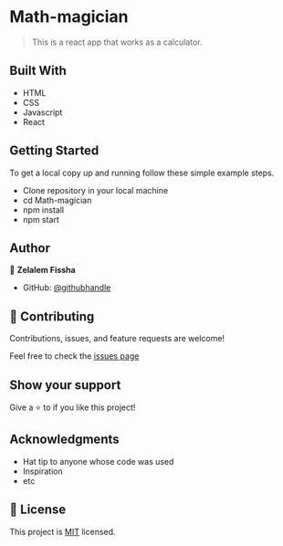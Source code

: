 # Math-magician

> This is a react app that works as a calculator.


## Built With

- HTML
- CSS 
- Javascript
- React

## Getting Started

To get a local copy up and running follow these simple example steps.

- Clone repository in your local machine 
- cd Math-magician
- npm install
- npm start


## Author

 👤 **Zelalem Fissha**

- GitHub: [@githubhandle](https://github.com/zelalem1222)


## 🤝 Contributing

Contributions, issues, and feature requests are welcome!

Feel free to check the [issues page](https://github.com/Zelalem1222/Math-magician/issues)

## Show your support

Give a ⭐️ to if you like this project!


## Acknowledgments

- Hat tip to anyone whose code was used
- Inspiration
- etc

## 📝 License

This project is [MIT](./MIT.md) licensed.

